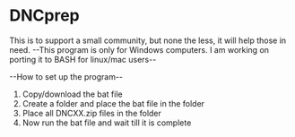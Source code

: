 # DNCprep
This is to support a small community, but none the less, it will help those in need.
--This program is only for Windows computers. I am working on porting it to BASH for linux/mac users--

--How to set up the program--
1. Copy/download the bat file
2. Create a folder and place the bat file in the folder
3. Place all DNCXX.zip files in the folder
4. Now run the bat file and wait till it is complete
